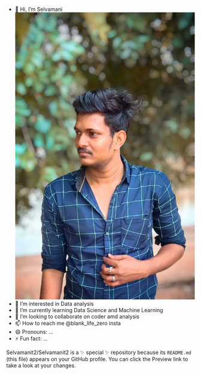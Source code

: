 - 👋 Hi, I’m Selvamani
 ![selvamanit2](https://github.com/Selvamanit2/Selvamanit2/blob/main/WhatsApp%20Image%202025-03-02%20at%2012.32.54%20PM.jpeg)
- 👀 I’m interested in Data analysis
- 🌱 I’m currently learning Data Science and Machine Learning
- 💞️ I’m looking to collaborate on coder amd analysis
- 📫 How to reach me @blank_life_zero insta
- 😄 Pronouns: ...
- ⚡ Fun fact: ...


Selvamanit2/Selvamanit2 is a ✨ special ✨ repository because its `README.md` (this file) appears on your GitHub profile.
You can click the Preview link to take a look at your changes.
